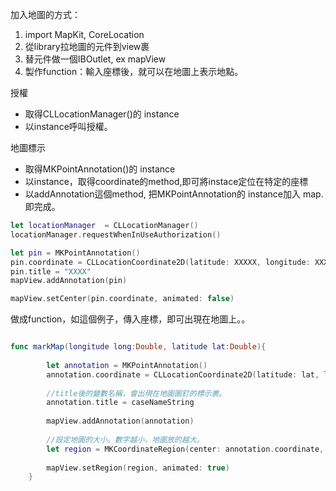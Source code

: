 加入地圖的方式：
1. import MapKit, CoreLocation
2. 從library拉地圖的元件到view裹
3. 替元件做一個IBOutlet, ex mapView
4. 製作function：輸入座標後，就可以在地圖上表示地點。

授權
- 取得CLLocationManager()的 instance
- 以instance呼叫授權。

地圖標示
- 取得MKPointAnnotation()的 instance
- 以instance，取得coordinate的method,即可將instace定位在特定的座標
- 以addAnnotation這個method, 把MKPointAnnotation的 instance加入 map.即完成。


```Swift
let locationManager  = CLLocationManager()
locationManager.requestWhenInUseAuthorization()

let pin = MKPointAnnotation()
pin.coordinate = CLLocationCoordinate2D(latitude: XXXXX, longitude: XXXXX)
pin.title = "XXXX"
mapView.addAnnotation(pin)

mapView.setCenter(pin.coordinate, animated: false)

```

做成function，如這個例子，傳入座標，即可出現在地圖上。。



```Swift

func markMap(longitude long:Double, latitude lat:Double){
        
        let annotation = MKPointAnnotation()
        annotation.coordinate = CLLocationCoordinate2D(latitude: lat, longitude: long)
       
        //title後的變數名稱，會出現在地圖圖釘的標示裹。
        annotation.title = caseNameString
        
        mapView.addAnnotation(annotation)
        
        //設定地圖的大小。數字越小，地圖放的越大。
        let region = MKCoordinateRegion(center: annotation.coordinate, latitudinalMeters: 5000, longitudinalMeters: 5000)
        
        mapView.setRegion(region, animated: true)   
    }


```
